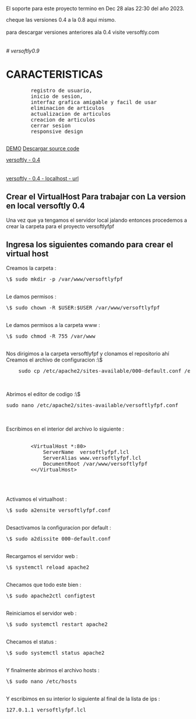 <p>
    El soporte para este proyecto termino en Dec 28 alas 22:30 del a&ntilde;o 2023.<br>
</p>
<p>
    cheque las versiones 0.4 a la 0.8 aqui mismo.<br><br>
    para descargar versiones anteriores ala 0.4 visite versoftly.com<br>
    <br><br>
    <em># versoftly0.9</em>
    <h1>CARACTERISTICAS</h1>
    <pre>
        registro de usuario,
        inicio de sesion,
        interfaz grafica amigable y facil de usar
        eliminacion de articulos
        actualizacion de articulos
        creacion de articulos
        cerrar sesion
        responsive design
    </pre>
    <a href="https://versoftly.com/versoftly.com/">DEMO</a>
    <a href="https://versoftly.com/versoftly.com/versoftly0.9">Descargar source code</a>
</p>

<a href="https://www.versoftly.com">versoftly - 0.4</a>
<br><br><br>
<a href="http://versoftlyfpf.lcl">versoftly - 0.4 - localhost - url</a>

<h2>Crear el VirtualHost Para trabajar con La version en local versoftly 0.4</h2>

<p>
    Una vez que ya tengamos el servidor local jalando
    entonces procedemos a crear la carpeta para 
    el proyecto versoftlyfpf
</p>

<h2>Ingresa los siguientes comando para crear el virtual host</h2>

<p>
    Creamos la carpeta :
    <pre>\$ sudo mkdir -p /var/www/versoftlyfpf</pre><br>
    Le damos permisos :
    <pre>\$ sudo chown -R $USER:$USER /var/www/versoftlyfpf</pre><br>
    Le damos permisos a la carpeta www :
    <pre>\$ sudo chmod -R 755 /var/www</pre><br>
    Nos dirigimos a la carpeta versoftlyfpf y clonamos el repositorio ah&iacute;<br>
    Creamos el archivo de configuracion :\$
    <pre>
    sudo cp /etc/apache2/sites-available/000-default.conf /etc/apache2/sites-available/versoftlyfpf.conf
    </pre><br>
    Abrimos el editor de codigo :\$
    <pre>sudo nano /etc/apache2/sites-available/versoftlyfpf.conf</pre><br><br>
    Escribimos en el interior del archivo lo siguiente :<br><br>
    <pre>
        &lt;VirtualHost *:80&gt;
            ServerName  versoftlyfpf.lcl
            ServerAlias www.versoftlyfpf.lcl
            DocumentRoot /var/www/versoftlyfpf
        <&lt;/VirtualHost&gt;
    </pre><br><br>
    Activamos el virtualhost :<pre>\$ sudo a2ensite versoftlyfpf.conf</pre><br>
    Desactivamos la configuracion por default :<pre>\$ sudo a2dissite 000-default.conf</pre><br>
    Recargamos el servidor web :<pre>\$ systemctl reload apache2</pre><br>
    Checamos que todo este bien :<pre>\$ sudo apache2ctl configtest</pre><br>
    Reiniciamos el servidor web :<pre>\$ sudo systemctl restart apache2</pre><br>
    Checamos el status :<pre>\$ sudo systemctl status apache2</pre><br>
    Y finalmente abrimos el archivo hosts :<pre>\$ sudo nano /etc/hosts</pre><br>
    Y escribimos en su interior lo siguiente al final de la lista de ips :<br>
    <pre>127.0.1.1 versoftlyfpf.lcl</pre>
</p>

